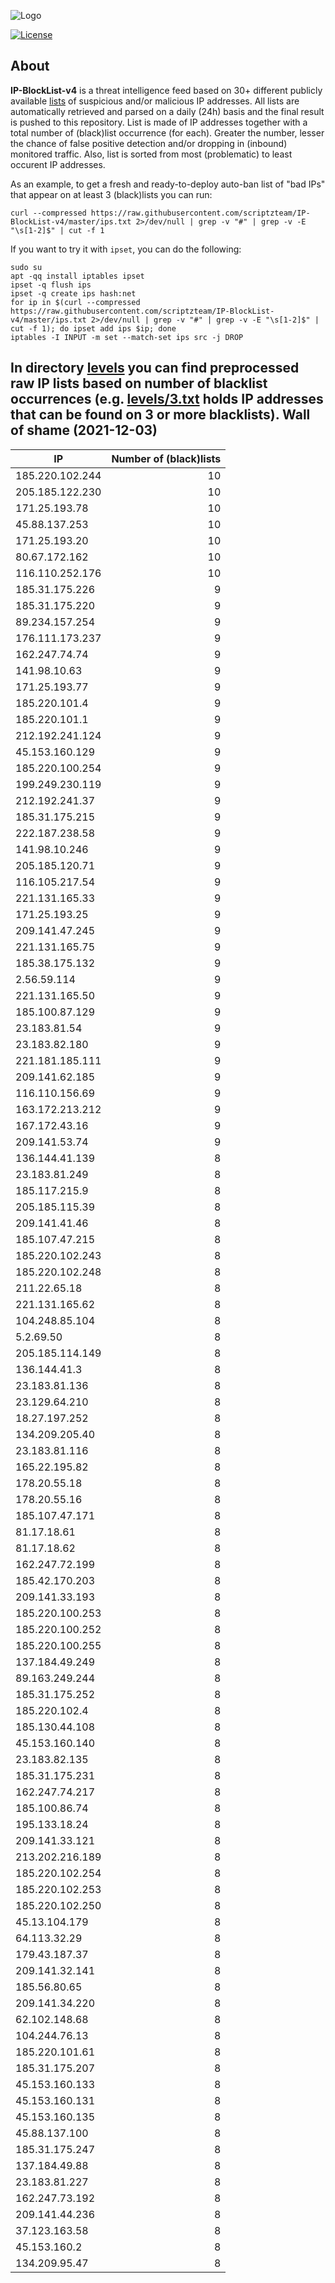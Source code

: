 ![Logo](https://i.imgur.com/PyKLAe7.png)

[![License](https://img.shields.io/badge/license-The_Unlicense-red.svg)](https://unlicense.org/)

About
----

**IP-BlockList-v4** is a threat intelligence feed based on 30+ different publicly available [lists](https://github.com/stamparm/maltrail) of suspicious and/or malicious IP addresses. All lists are automatically retrieved and parsed on a daily (24h) basis and the final result is pushed to this repository. List is made of IP addresses together with a total number of (black)list occurrence (for each). Greater the number, lesser the chance of false positive detection and/or dropping in (inbound) monitored traffic. Also, list is sorted from most (problematic) to least occurent IP addresses.

As an example, to get a fresh and ready-to-deploy auto-ban list of "bad IPs" that appear on at least 3 (black)lists you can run:

```
curl --compressed https://raw.githubusercontent.com/scriptzteam/IP-BlockList-v4/master/ips.txt 2>/dev/null | grep -v "#" | grep -v -E "\s[1-2]$" | cut -f 1
```

If you want to try it with `ipset`, you can do the following:

```
sudo su
apt -qq install iptables ipset
ipset -q flush ips
ipset -q create ips hash:net
for ip in $(curl --compressed https://raw.githubusercontent.com/scriptzteam/IP-BlockList-v4/master/ips.txt 2>/dev/null | grep -v "#" | grep -v -E "\s[1-2]$" | cut -f 1); do ipset add ips $ip; done
iptables -I INPUT -m set --match-set ips src -j DROP
```

In directory [levels](levels) you can find preprocessed raw IP lists based on number of blacklist occurrences (e.g. [levels/3.txt](levels/3.txt) holds IP addresses that can be found on 3 or more blacklists).
Wall of shame (2021-12-03)
----

|IP|Number of (black)lists|
|---|--:|
185.220.102.244|10
205.185.122.230|10
171.25.193.78|10
45.88.137.253|10
171.25.193.20|10
80.67.172.162|10
116.110.252.176|10
185.31.175.226|9
185.31.175.220|9
89.234.157.254|9
176.111.173.237|9
162.247.74.74|9
141.98.10.63|9
171.25.193.77|9
185.220.101.4|9
185.220.101.1|9
212.192.241.124|9
45.153.160.129|9
185.220.100.254|9
199.249.230.119|9
212.192.241.37|9
185.31.175.215|9
222.187.238.58|9
141.98.10.246|9
205.185.120.71|9
116.105.217.54|9
221.131.165.33|9
171.25.193.25|9
209.141.47.245|9
221.131.165.75|9
185.38.175.132|9
2.56.59.114|9
221.131.165.50|9
185.100.87.129|9
23.183.81.54|9
23.183.82.180|9
221.181.185.111|9
209.141.62.185|9
116.110.156.69|9
163.172.213.212|9
167.172.43.16|9
209.141.53.74|9
136.144.41.139|8
23.183.81.249|8
185.117.215.9|8
205.185.115.39|8
209.141.41.46|8
185.107.47.215|8
185.220.102.243|8
185.220.102.248|8
211.22.65.18|8
221.131.165.62|8
104.248.85.104|8
5.2.69.50|8
205.185.114.149|8
136.144.41.3|8
23.183.81.136|8
23.129.64.210|8
18.27.197.252|8
134.209.205.40|8
23.183.81.116|8
165.22.195.82|8
178.20.55.18|8
178.20.55.16|8
185.107.47.171|8
81.17.18.61|8
81.17.18.62|8
162.247.72.199|8
185.42.170.203|8
209.141.33.193|8
185.220.100.253|8
185.220.100.252|8
185.220.100.255|8
137.184.49.249|8
89.163.249.244|8
185.31.175.252|8
185.220.102.4|8
185.130.44.108|8
45.153.160.140|8
23.183.82.135|8
185.31.175.231|8
162.247.74.217|8
185.100.86.74|8
195.133.18.24|8
209.141.33.121|8
213.202.216.189|8
185.220.102.254|8
185.220.102.253|8
185.220.102.250|8
45.13.104.179|8
64.113.32.29|8
179.43.187.37|8
209.141.32.141|8
185.56.80.65|8
209.141.34.220|8
62.102.148.68|8
104.244.76.13|8
185.220.101.61|8
185.31.175.207|8
45.153.160.133|8
45.153.160.131|8
45.153.160.135|8
45.88.137.100|8
185.31.175.247|8
137.184.49.88|8
23.183.81.227|8
162.247.73.192|8
209.141.44.236|8
37.123.163.58|8
45.153.160.2|8
134.209.95.47|8

